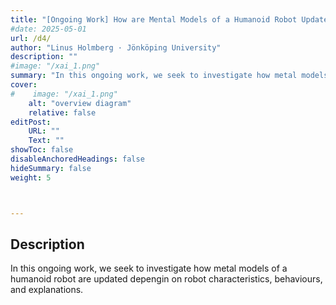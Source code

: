 ```yaml
---
title: "[Ongoing Work] How are Mental Models of a Humanoid Robot Updated?"
#date: 2025-05-01
url: /d4/
author: "Linus Holmberg · Jönköping University"
description: ""
#image: "/xai_1.png"
summary: "In this ongoing work, we seek to investigate how metal models of a humanoid robot are updated depengin on robot characteristics, behaviours, and explanations. "
cover:
#    image: "/xai_1.png"
    alt: "overview diagram"
    relative: false
editPost:
    URL: ""
    Text: ""
showToc: false
disableAnchoredHeadings: false
hideSummary: false
weight: 5



---
```


## Description

In this ongoing work, we seek to investigate how metal models of a humanoid robot are updated depengin on robot characteristics, behaviours, and explanations. 

<!--![alt text](/xai_1.png)


---

## Download

- [Full paper link](https://personal.utdallas.edu/~nicholas.ruozzi/Papers/exss19.pdf)

---
